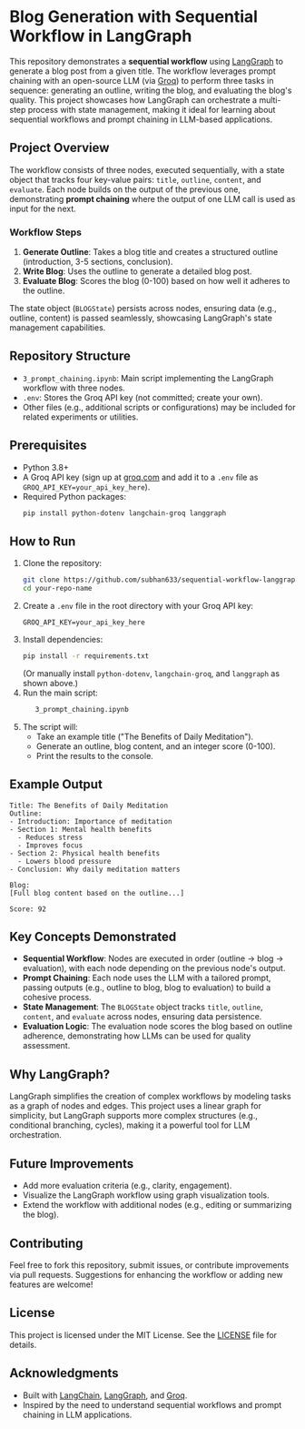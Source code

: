 # Blog Generation with Sequential Workflow in LangGraph

This repository demonstrates a **sequential workflow** using [LangGraph](https://langchain-ai.github.io/langgraph/) to generate a blog post from a given title. The workflow leverages prompt chaining with an open-source LLM (via [Groq](https://groq.com)) to perform three tasks in sequence: generating an outline, writing the blog, and evaluating the blog's quality. This project showcases how LangGraph can orchestrate a multi-step process with state management, making it ideal for learning about sequential workflows and prompt chaining in LLM-based applications.

## Project Overview

The workflow consists of three nodes, executed sequentially, with a state object that tracks four key-value pairs: `title`, `outline`, `content`, and `evaluate`. Each node builds on the output of the previous one, demonstrating **prompt chaining** where the output of one LLM call is used as input for the next.

### Workflow Steps
1. **Generate Outline**: Takes a blog title and creates a structured outline (introduction, 3-5 sections, conclusion).
2. **Write Blog**: Uses the outline to generate a detailed blog post.
3. **Evaluate Blog**: Scores the blog (0-100) based on how well it adheres to the outline.

The state object (`BLOGState`) persists across nodes, ensuring data (e.g., outline, content) is passed seamlessly, showcasing LangGraph's state management capabilities.

## Repository Structure
- `3_prompt_chaining.ipynb`: Main script implementing the LangGraph workflow with three nodes.
- `.env`: Stores the Groq API key (not committed; create your own).
- Other files (e.g., additional scripts or configurations) may be included for related experiments or utilities.

## Prerequisites
- Python 3.8+
- A Groq API key (sign up at [groq.com](https://groq.com) and add it to a `.env` file as `GROQ_API_KEY=your_api_key_here`).
- Required Python packages:
  ```bash
  pip install python-dotenv langchain-groq langgraph
  ```

## How to Run
1. Clone the repository:
   ```bash
   git clone https://github.com/subhan633/sequential-workflow-langgraph.git
   cd your-repo-name
   ```
2. Create a `.env` file in the root directory with your Groq API key:
   ```plaintext
   GROQ_API_KEY=your_api_key_here
   ```
3. Install dependencies:
   ```bash
   pip install -r requirements.txt
   ```
   (Or manually install `python-dotenv`, `langchain-groq`, and `langgraph` as shown above.)
4. Run the main script:
   ```bash
      3_prompt_chaining.ipynb
   ```
5. The script will:
   - Take an example title ("The Benefits of Daily Meditation").
   - Generate an outline, blog content, and an integer score (0-100).
   - Print the results to the console.

## Example Output
```plaintext
Title: The Benefits of Daily Meditation
Outline:
- Introduction: Importance of meditation
- Section 1: Mental health benefits
  - Reduces stress
  - Improves focus
- Section 2: Physical health benefits
  - Lowers blood pressure
- Conclusion: Why daily meditation matters

Blog:
[Full blog content based on the outline...]

Score: 92
```

## Key Concepts Demonstrated
- **Sequential Workflow**: Nodes are executed in order (outline → blog → evaluation), with each node depending on the previous node's output.
- **Prompt Chaining**: Each node uses the LLM with a tailored prompt, passing outputs (e.g., outline to blog, blog to evaluation) to build a cohesive process.
- **State Management**: The `BLOGState` object tracks `title`, `outline`, `content`, and `evaluate` across nodes, ensuring data persistence.
- **Evaluation Logic**: The evaluation node scores the blog based on outline adherence, demonstrating how LLMs can be used for quality assessment.

## Why LangGraph?
LangGraph simplifies the creation of complex workflows by modeling tasks as a graph of nodes and edges. This project uses a linear graph for simplicity, but LangGraph supports more complex structures (e.g., conditional branching, cycles), making it a powerful tool for LLM orchestration.

## Future Improvements
- Add more evaluation criteria (e.g., clarity, engagement).
- Visualize the LangGraph workflow using graph visualization tools.
- Extend the workflow with additional nodes (e.g., editing or summarizing the blog).

## Contributing
Feel free to fork this repository, submit issues, or contribute improvements via pull requests. Suggestions for enhancing the workflow or adding new features are welcome!

## License
This project is licensed under the MIT License. See the [LICENSE](LICENSE) file for details.

## Acknowledgments
- Built with [LangChain](https://www.langchain.com/), [LangGraph](https://langchain-ai.github.io/langgraph/), and [Groq](https://groq.com).
- Inspired by the need to understand sequential workflows and prompt chaining in LLM applications.